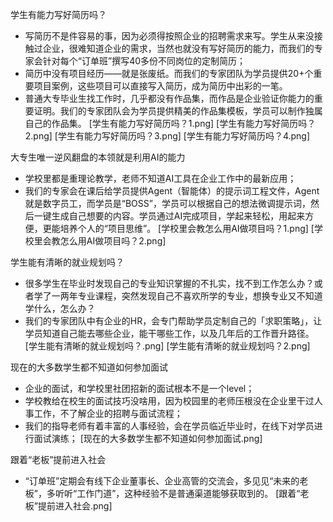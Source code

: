 学生有能力写好简历吗？
- 写简历不是件容易的事，因为必须得按照企业的招聘需求来写。学生从来没接触过企业，很难知道企业的需求，当然也就没有写好简历的能力，而我们的专家会针对每个“订单班”撰写40多份不同岗位的定制简历；
- 简历中没有项目经历——就是张废纸。而我们的专家团队为学员提供20+个重要项目案例，这些项目可以直接写入简历，成为简历中出彩的一笔。
- 普通大专毕业生找工作时，几乎都没有作品集，而作品是企业验证你能力的重要证明。我们的专家团队会为学员提供精美的作品集模板，学员可以制作独属自己的作品集。
[学生有能力写好简历吗？1.png]
[学生有能力写好简历吗？2.png]
[学生有能力写好简历吗？3.png]
[学生有能力写好简历吗？4.png]



大专生唯一逆风翻盘的本领就是利用AI的能力
- 学校里都是重理论教学，老师不知道AI工具在企业工作中的最新应用；
- 我们的专家会在课后给学员提供Agent（智能体）的提示词工程文件，Agent就是数字员工，而学员是“BOSS”，学员可以根据自己的想法微调提示词，然后一键生成自己想要的内容。学员通过AI完成项目，学起来轻松，用起来方便，更能培养个人的“项目思维”。
[学校里会教怎么用AI做项目吗？1.png]
[学校里会教怎么用AI做项目吗？2.png]



学生能有清晰的就业规划吗？
- 很多学生在毕业时发现自己的专业知识掌握的不扎实，找不到工作怎么办？或者学了一两年专业课程，突然发现自己不喜欢所学的专业，想换专业又不知道学什么，怎么办？
- 我们的专家团队中有企业的HR，会专门帮助学员定制自己的「求职策略」，让学员知道自己能去哪些企业，能干哪些工作，以及几年后的工作晋升路径。
[学生能有清晰的就业规划吗？.png]
[学生能有清晰的就业规划吗？2.png]



现在的大多数学生都不知道如何参加面试
- 企业的面试，和学校里社团招新的面试根本不是一个level；
- 学校教给在校生的面试技巧没啥用，因为校园里的老师压根没在企业里干过人事工作，不了解企业的招聘与面试流程；
- 我们的指导老师有着丰富的人事经验，会在学员临近毕业时，在线下对学员进行面试演练；
[现在的大多数学生都不知道如何参加面试.png]



跟着“老板”提前进入社会
- “订单班”定期会有线下企业董事长、企业高管的交流会，多见见“未来的老板”，多听听“工作门道”，这种经验不是普通渠道能够获取到的。
[跟着“老板”提前进入社会.png]